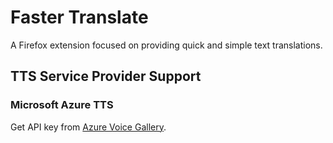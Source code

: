 # Faster Translate

A Firefox extension focused on providing quick and simple text translations.

## TTS Service Provider Support

### Microsoft Azure TTS

Get API key from [Azure Voice Gallery](https://speech.microsoft.com/portal/voicegallery).
